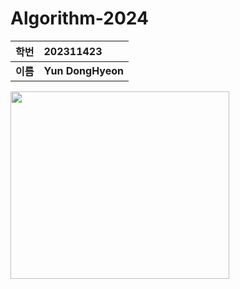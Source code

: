 # Algorithm-2024
|**학번**|**202311423**|
|:-----:|:-----|
|**이름**|**Yun DongHyeon**|

<img src="https://static.wikia.nocookie.net/silly-cat/images/c/c3/Chipi_Chipi_Chapa_Chapa_Cat.png/revision/latest?cb=20231228121420"  height="300" width="350">
